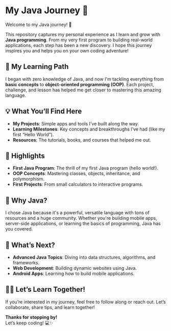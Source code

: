 # My Java Journey 🚀

Welcome to my Java journey! 👋

This repository captures my personal experience as I learn and grow with **Java programming**. From my very first program to building real-world applications, each step has been a new discovery. I hope this journey inspires you and helps you on your own coding adventure!

## 🌱 My Learning Path

I began with zero knowledge of Java, and now I'm tackling everything from **basic concepts** to **object-oriented programming (OOP)**. Each project, challenge, and lesson has helped me get closer to mastering this amazing language.

## 💡 What You’ll Find Here

- **My Projects**: Simple apps and tools I’ve built along the way.
- **Learning Milestones**: Key concepts and breakthroughs I’ve had (like my first “Hello World”).
- **Resources**: The tutorials, books, and courses that helped me out.

## 🚀 Highlights

- **First Java Program**: The thrill of my first Java program (hello world!).
- **OOP Concepts**: Mastering classes, objects, inheritance, and polymorphism.
- **First Projects**: From small calculators to interactive programs.

## 🌟 Why Java?

I chose Java because it's a powerful, versatile language with tons of resources and a huge community. Whether you're building mobile apps, server-side applications, or learning the basics of programming, Java has you covered.

## 🎯 What’s Next?

- **Advanced Java Topics**: Diving into data structures, algorithms, and frameworks.
- **Web Development**: Building dynamic websites using Java.
- **Android Apps**: Learning how to build mobile applications.

## 👨‍💻 Let’s Learn Together!

If you’re interested in my journey, feel free to follow along or reach out. Let’s collaborate, share tips, and learn together! 



**Thanks for stopping by!**  
Let’s keep coding! 💻✨
